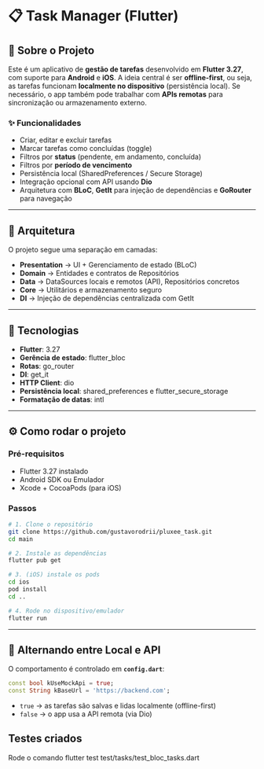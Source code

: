 # 📋 Task Manager (Flutter)

## 🚀 Sobre o Projeto

Este é um aplicativo de **gestão de tarefas** desenvolvido em **Flutter 3.27**, com suporte para **Android** e **iOS**.
A ideia central é ser **offline-first**, ou seja, as tarefas funcionam **localmente no dispositivo** (persistência local).
Se necessário, o app também pode trabalhar com **APIs remotas** para sincronização ou armazenamento externo.

### ✨ Funcionalidades

* Criar, editar e excluir tarefas
* Marcar tarefas como concluídas (toggle)
* Filtros por **status** (pendente, em andamento, concluída)
* Filtros por **período de vencimento**
* Persistência local (SharedPreferences / Secure Storage)
* Integração opcional com API usando **Dio**
* Arquitetura com **BLoC**, **GetIt** para injeção de dependências e **GoRouter** para navegação

---

## 🧱 Arquitetura

O projeto segue uma separação em camadas:

* **Presentation** → UI + Gerenciamento de estado (BLoC)
* **Domain** → Entidades e contratos de Repositórios
* **Data** → DataSources locais e remotos (API), Repositórios concretos
* **Core** → Utilitários e armazenamento seguro
* **DI** → Injeção de dependências centralizada com GetIt

---

## 🧰 Tecnologias

* **Flutter**: 3.27
* **Gerência de estado**: flutter\_bloc
* **Rotas**: go\_router
* **DI**: get\_it
* **HTTP Client**: dio
* **Persistência local**: shared\_preferences e flutter\_secure\_storage
* **Formatação de datas**: intl

---

## ⚙️ Como rodar o projeto

### Pré-requisitos

* Flutter 3.27 instalado
* Android SDK ou Emulador
* Xcode + CocoaPods (para iOS)

### Passos

```bash
# 1. Clone o repositório
git clone https://github.com/gustavorodrii/pluxee_task.git
cd main

# 2. Instale as dependências
flutter pub get

# 3. (iOS) instale os pods
cd ios
pod install
cd ..

# 4. Rode no dispositivo/emulador
flutter run
```

---

## 🔀 Alternando entre **Local** e **API**

O comportamento é controlado em **`config.dart`**:

```dart
const bool kUseMockApi = true; 
const String kBaseUrl = 'https://backend.com';
```

* `true` → as tarefas são salvas e lidas localmente (offline-first)
* `false` → o app usa a API remota (via Dio)

## Testes criados

Rode o comando flutter test test/tasks/test_bloc_tasks.dart


